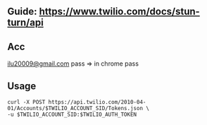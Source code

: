 
## Guide: https://www.twilio.com/docs/stun-turn/api

## Acc 
  ilu20009@gmail.com
  pass => in chrome pass

## Usage 
```
curl -X POST https://api.twilio.com/2010-04-01/Accounts/$TWILIO_ACCOUNT_SID/Tokens.json \
-u $TWILIO_ACCOUNT_SID:$TWILIO_AUTH_TOKEN
```
